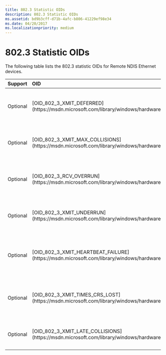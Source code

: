 ```yaml
---
title: 802.3 Statistic OIDs
description: 802.3 Statistic OIDs
ms.assetid: bd9b3cff-d71b-4afc-b806-41229ef98e34
ms.date: 04/20/2017
ms.localizationpriority: medium
---
```


# 802.3 Statistic OIDs





The following table lists the 802.3 statistic OIDs for Remote NDIS Ethernet devices.

<table>
<colgroup>
<col width="33%" />
<col width="33%" />
<col width="33%" />
</colgroup>
<thead>
<tr class="header">
<th align="left">Support</th>
<th align="left">OID</th>
<th align="left">Description</th>
</tr>
</thead>
<tbody>
<tr class="odd">
<td align="left"><p>Optional</p></td>
<td align="left"><p>[OID_802_3_XMIT_DEFERRED](https://msdn.microsoft.com/library/windows/hardware/ff569077)</p></td>
<td align="left"><p>Frames transmitted after deferral</p></td>
</tr>
<tr class="even">
<td align="left"><p>Optional</p></td>
<td align="left"><p>[OID_802_3_XMIT_MAX_COLLISIONS](https://msdn.microsoft.com/library/windows/hardware/ff569080)</p></td>
<td align="left"><p>Frames not transmitted due to collisions</p></td>
</tr>
<tr class="odd">
<td align="left"><p>Optional</p></td>
<td align="left"><p>[OID_802_3_RCV_OVERRUN](https://msdn.microsoft.com/library/windows/hardware/ff569076)</p></td>
<td align="left"><p>Frames not received due to overrun</p></td>
</tr>
<tr class="even">
<td align="left"><p>Optional</p></td>
<td align="left"><p>[OID_802_3_XMIT_UNDERRUN](https://msdn.microsoft.com/library/windows/hardware/ff569084)</p></td>
<td align="left"><p>Frames not transmitted due to underrun</p></td>
</tr>
<tr class="odd">
<td align="left"><p>Optional</p></td>
<td align="left"><p>[OID_802_3_XMIT_HEARTBEAT_FAILURE](https://msdn.microsoft.com/library/windows/hardware/ff569078)</p></td>
<td align="left"><p>Frames transmitted with heartbeat failure</p></td>
</tr>
<tr class="even">
<td align="left"><p>Optional</p></td>
<td align="left"><p>[OID_802_3_XMIT_TIMES_CRS_LOST](https://msdn.microsoft.com/library/windows/hardware/ff569083)</p></td>
<td align="left"><p>Times carrier sense signal lost during transmission</p></td>
</tr>
<tr class="odd">
<td align="left"><p>Optional</p></td>
<td align="left"><p>[OID_802_3_XMIT_LATE_COLLISIONS](https://msdn.microsoft.com/library/windows/hardware/ff569079)</p></td>
<td align="left"><p>Late collisions detected</p></td>
</tr>
</tbody>
</table>

 

 

 






